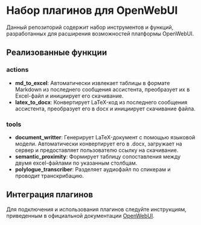 # Набор плагинов для OpenWebUI

Данный репозиторий содержит набор инструментов и функций, разработанных для расширения возможностей платформы OpenWebUI.

## Реализованные функции
### actions
- **md_to_excel**: Автоматически извлекает таблицы в формате Markdown из последнего сообщения ассистента, преобразует их в Excel-файл и инициирует его скачивание.
- **latex_to_docx**: Конвертирует LaTeX-код из последнего сообщения ассистента, преобразует его в docx и инициирует скачивание файла.

### tools
- **document_writter**: Генерирует LaTeX-документ с помощью языковой модели. Автоматически конвертирует его в .docx, загружает на сервер и предоставляет пользователю ссылку на скачивание.
- **semantic_proximity**: Формирует таблицу сопоставления между двумя excel-файлами по указанным столбцам.
- **polylogue_transcriber**: Разделяет аудиофайл по спикерам и проводит транскрибацию.

## Интеграция плагинов
Для подключения и использования плагинов следуйте инструкциям, приведенным в официальной документации [OpenWebUI](https://docs.openwebui.com/features/plugin/functions/).